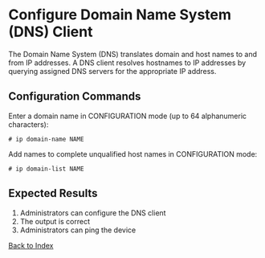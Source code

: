 # Configure Domain Name System (DNS) Client

The Domain Name System (DNS) translates domain and host names to and from IP addresses.
A DNS client resolves hostnames to IP addresses by querying assigned DNS servers for the appropriate IP address.

## Configuration Commands

Enter a domain name in CONFIGURATION mode (up to 64 alphanumeric characters):

```text
# ip domain-name NAME
```

Add names to complete unqualified host names in CONFIGURATION mode:

```text
# ip domain-list NAME
```

## Expected Results

1. Administrators can configure the DNS client
2. The output is correct
3. Administrators can ping the device

[Back to Index](index.md)

